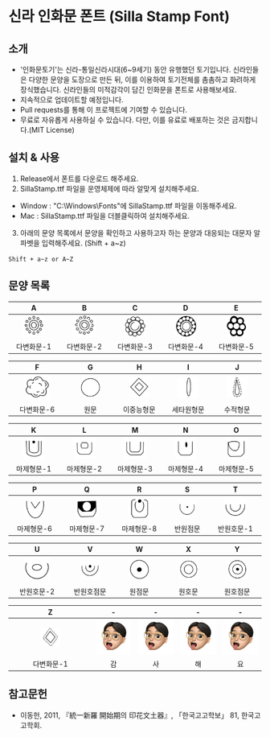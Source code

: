 # 신라 인화문 폰트 (Silla Stamp Font)

## 소개
- '인화문토기'는 신라-통일신라시대(6~9세기) 동안 유행했던 토기입니다. 신라인들은 다양한 문양을 도장으로 만든 뒤, 이를 이용하여 토기전체를 촘촘하고 화려하게 장식했습니다. 신라인들의 미적감각이 담긴 인화문을 폰트로 사용해보세요.
- 지속적으로 업데이트할 예정입니다.
- Pull requests를 통해 이 프로젝트에 기여할 수 있습니다.
- 무료로 자유롭게 사용하실 수 있습니다. 다만, 이를 유료로 배포하는 것은 금지합니다.(MIT License)

## 설치 & 사용
1. Release에서 폰트를 다운로드 해주세요.
2. SillaStamp.ttf 파일을 운영체제에 따라 알맞게 설치해주세요.
  - Window : "C:\Windows\Fonts"에 SillaStamp.ttf 파일을 이동해주세요.
  - Mac : SillaStamp.ttf 파일을 더블클릭하여 설치해주세요.
3. 아래의 문양 목록에서 문양을 확인하고 사용하고자 하는 문양과 대응되는 대문자 알파벳을 입력해주세요. (Shift + a~z)
```
Shift + a~z or A~Z
```

## 문양 목록

|A|B|C|D|E|
|:---:|:---:|:---:|:---:|:---:|
|<img src="https://github.com/ChanToRe/SillaStamp.ttf/blob/main/PNG/%EB%8B%A4%EB%B3%80%ED%99%94%EB%AC%B8-1.png?raw=true" width="50%">|<img src="https://github.com/ChanToRe/SillaStamp.ttf/blob/main/PNG/%EB%8B%A4%EB%B3%80%ED%99%94%EB%AC%B8-2.png?raw=true" width="50%">|<img src="https://github.com/ChanToRe/SillaStamp.ttf/blob/main/PNG/%EB%8B%A4%EB%B3%80%ED%99%94%EB%AC%B8-3.png?raw=true" width="50%">|<img src="https://github.com/ChanToRe/SillaStamp.ttf/blob/main/PNG/%EB%8B%A4%EB%B3%80%ED%99%94%EB%AC%B8-4.png?raw=true" width="50%">|<img src="https://github.com/ChanToRe/SillaStamp.ttf/blob/main/PNG/%EB%8B%A4%EB%B3%80%ED%99%94%EB%AC%B8-5.png?raw=true" width="50%">|
|다변화문-1|다변화문-2|다변화문-3|다변화문-4|다변화문-5|

|F|G|H|I|J|
|:---:|:---:|:---:|:---:|:---:|
|<img src="https://github.com/ChanToRe/SillaStamp.ttf/blob/main/PNG/%EB%8B%A4%EB%B3%80%ED%99%94%EB%AC%B8-6.png?raw=true" width="50%">|<img src="https://github.com/ChanToRe/SillaStamp.ttf/blob/main/PNG/%EC%9B%90%EB%AC%B8.png?raw=true" width="50%">|<img src="https://github.com/ChanToRe/SillaStamp.ttf/blob/main/PNG/%EC%9D%B4%EC%A4%91%EB%8A%A5%ED%98%95%EB%AC%B8.png?raw=true" width="50%">|<img src="https://github.com/ChanToRe/SillaStamp.ttf/blob/main/PNG/%EC%84%B8%ED%83%80%EC%9B%90%ED%98%95%EB%AC%B8.png?raw=true" width="50%">|<img src="https://github.com/ChanToRe/SillaStamp.ttf/blob/main/PNG/%EC%88%98%EC%A0%81%ED%98%95%EB%AC%B8.png?raw=true" width="50%">|
|다변화문-6|원문|이중능형문|세타원형문|수적형문|

|K|L|M|N|O|
|:---:|:---:|:---:|:---:|:---:|
|<img src="https://github.com/ChanToRe/SillaStamp.ttf/blob/main/PNG/%EB%A7%88%EC%A0%9C%ED%98%95%EB%AC%B8-1.png?raw=true" width="50%">|<img src="https://github.com/ChanToRe/SillaStamp.ttf/blob/main/PNG/%EB%A7%88%EC%A0%9C%ED%98%95%EB%AC%B8-2.png?raw=true" width="50%">|<img src="https://github.com/ChanToRe/SillaStamp.ttf/blob/main/PNG/%EB%A7%88%EC%A0%9C%ED%98%95%EB%AC%B8-3.png?raw=true" width="50%">|<img src="https://github.com/ChanToRe/SillaStamp.ttf/blob/main/PNG/%EB%A7%88%EC%A0%9C%ED%98%95%EB%AC%B8-4.png?raw=true" width="50%">|<img src="https://github.com/ChanToRe/SillaStamp.ttf/blob/main/PNG/%EB%A7%88%EC%A0%9C%ED%98%95%EB%AC%B8-5.png?raw=true" width="50%">|
|마제형문-1|마제형문-2|마제형문-3|마제형문-4|마제형문-5|

|P|Q|R|S|T|
|:---:|:---:|:---:|:---:|:---:|
|<img src="https://github.com/ChanToRe/SillaStamp.ttf/blob/main/PNG/%EB%A7%88%EC%A0%9C%ED%98%95%EB%AC%B8-6.png?raw=true" width="50%">|<img src="https://github.com/ChanToRe/SillaStamp.ttf/blob/main/PNG/%EB%A7%88%EC%A0%9C%ED%98%95%EB%AC%B8-7.png?raw=true" width="50%">|<img src="https://github.com/ChanToRe/SillaStamp.ttf/blob/main/PNG/%EB%A7%88%EC%A0%9C%ED%98%95%EB%AC%B8-8.png?raw=true" width="50%">|<img src="https://github.com/ChanToRe/SillaStamp.ttf/blob/main/PNG/%EB%B0%98%EC%9B%90%EC%A0%90%EB%AC%B8.png?raw=true" width="50%">|<img src="https://github.com/ChanToRe/SillaStamp.ttf/blob/main/PNG/%EB%B0%98%EC%9B%90%ED%98%B8%EB%AC%B8-1.png?raw=true" width="50%">|
|마제형문-6|마제형문-7|마제형문-8|반원점문|반원호문-1|

|U|V|W|X|Y|
|:---:|:---:|:---:|:---:|:---:|
|<img src="https://github.com/ChanToRe/SillaStamp.ttf/blob/main/PNG/%EB%B0%98%EC%9B%90%ED%98%B8%EB%AC%B8-2.png?raw=true" width="50%">|<img src="https://github.com/ChanToRe/SillaStamp.ttf/blob/main/PNG/%EB%B0%98%EC%9B%90%ED%98%B8%EC%A0%90%EB%AC%B8.png?raw=true" width="50%">|<img src="https://github.com/ChanToRe/SillaStamp.ttf/blob/main/PNG/%EC%9B%90%EC%A0%90%EB%AC%B8.png?raw=true" width="50%">|<img src="https://github.com/ChanToRe/SillaStamp.ttf/blob/main/PNG/%EC%9B%90%ED%98%B8%EB%AC%B8.png?raw=true" width="50%">|<img src="https://github.com/ChanToRe/SillaStamp.ttf/blob/main/PNG/%EC%9B%90%ED%98%B8%EC%A0%90%EB%AC%B8.png?raw=true" width="50%">|
|반원호문-2|반원호점문|원점문|원호문|원호점문|

|Z|-|-|-|-|
|:---:|:---:|:---:|:---:|:---:|
|<img src="https://github.com/ChanToRe/SillaStamp.ttf/blob/main/PNG/%EB%8A%A5%ED%98%95%EB%AC%B8.png?raw=true" width="25%">|<img src="https://github.com/ChanToRe/ChanToRe.github.io/blob/master/images/imogi.png?raw=true" width="100%">|<img src="https://github.com/ChanToRe/ChanToRe.github.io/blob/master/images/imogi.png?raw=true" width="100%">|<img src="https://github.com/ChanToRe/ChanToRe.github.io/blob/master/images/imogi.png?raw=true" width="100%">|<img src="https://github.com/ChanToRe/ChanToRe.github.io/blob/master/images/imogi.png?raw=true" width="100%">|
|다변화문-1|감|사|해|요|

## 참고문헌
- 이동헌, 2011, 『統一新羅 開始期의 印花文土器』, 「한국고고학보」 81, 한국고고학회.

